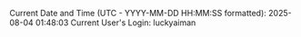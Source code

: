 Current Date and Time (UTC - YYYY-MM-DD HH:MM:SS formatted): 2025-08-04 01:48:03
Current User's Login: luckyaiman
